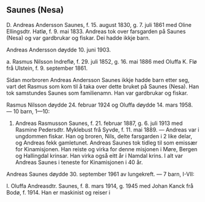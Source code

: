 ## Saunes (Nesa)

D. Andreas Andersson Saunes, f. 15. august 1830, g. 7. juli 1861 med Oline Ellingsdtr. Hatlø, f. 9. mai 1833. Andreas tok over farsgarden på Saunes (Nesa) og var gardbrukar og fiskar. Dei hadde ikkje barn.

Andreas Andersson døydde 10. juni 1903.

a. Rasmus Nilsson Indreflø, f. 29. juli 1852, g. 16. mai 1886 med Oluffa K. Flø frå Ulstein, f. 9. september 1861.

Sidan morbroren Andreas Andersson Saunes ikkje hadde barn etter seg, vart det Rasmus som kom til å taka over dette bruket på Saunes (Nesa). Han tok samstundes Saunes som familienamn. Han var gardbrukar og fiskar.

Rasmus Nilsson døydde 24. februar 1924 og Oluffa døydde 14. mars 1958. — 10 barn, 1—10:

1. Andreas Rasmusson Saunes, f. 21. februar 1887, g. 6. juli 1913 med Rasmine Pedersdtr. Myklebust frå Syvde, f. 11. mai 1889. — Andreas var i ungdommen fiskar. Han og broren, Nils, delte farsgarden i 2 like delar, og Andreas fekk gamletunet. Andreas Saunes tok tidleg til som emissær for Kinamisjonen. Han reiste og virka for denne misjonen i Møre, Bergen og Hallingdal krinsar. Han virka også eitt år i Namdal krins. I alt var Andreas Saunes i teneste for Kinamisjonen i 40 år.

Andreas Saunes døydde 30. september 1961 av lungekreft. — 7 barn, I-VII:

I. Oluffa Andreasdtr. Saunes, f. 8. mars 1914, g. 1945 med Johan Kanck frå Bodø, f. 1914. Han er maskinist og reiser i